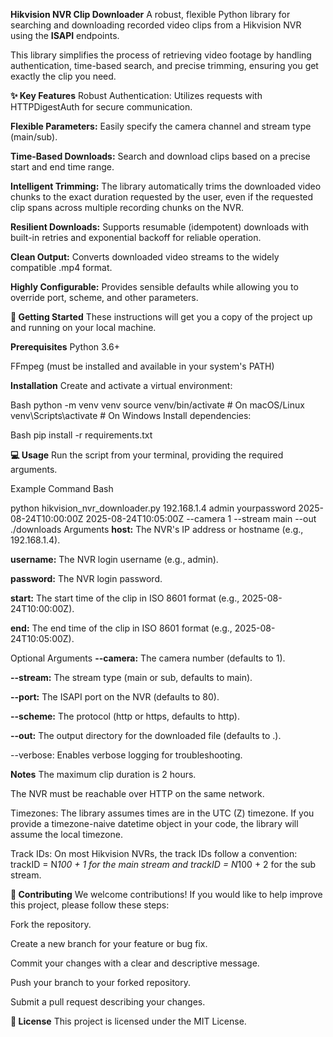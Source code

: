 **Hikvision NVR Clip Downloader**
A robust, flexible Python library for searching and downloading recorded video clips from a Hikvision NVR using the **ISAPI** endpoints.

This library simplifies the process of retrieving video footage by handling authentication, time-based search, and precise trimming, ensuring you get exactly the clip you need.

**✨ Key Features**
Robust Authentication: Utilizes requests with HTTPDigestAuth for secure communication.

**Flexible Parameters:** Easily specify the camera channel and stream type (main/sub).

**Time-Based Downloads:** Search and download clips based on a precise start and end time range.

**Intelligent Trimming:** The library automatically trims the downloaded video chunks to the exact duration requested by the user, even if the requested clip spans across multiple recording chunks on the NVR.

**Resilient Downloads:** Supports resumable (idempotent) downloads with built-in retries and exponential backoff for reliable operation.

**Clean Output:** Converts downloaded video streams to the widely compatible .mp4 format.

**Highly Configurable:** Provides sensible defaults while allowing you to override port, scheme, and other parameters.

**🚀 Getting Started**
These instructions will get you a copy of the project up and running on your local machine.

**Prerequisites**
Python 3.6+

FFmpeg (must be installed and available in your system's PATH)

**Installation**
Create and activate a virtual environment:

Bash
python -m venv venv
source venv/bin/activate  # On macOS/Linux
venv\Scripts\activate      # On Windows
Install dependencies:

Bash
pip install -r requirements.txt


**💻 Usage**
Run the script from your terminal, providing the required arguments.

Example Command
Bash

python hikvision_nvr_downloader.py 192.168.1.4 admin yourpassword 2025-08-24T10:00:00Z 2025-08-24T10:05:00Z --camera 1 --stream main --out ./downloads
Arguments
**host:** The NVR's IP address or hostname (e.g., 192.168.1.4).

**username:** The NVR login username (e.g., admin).

**password:** The NVR login password.

**start:** The start time of the clip in ISO 8601 format (e.g., 2025-08-24T10:00:00Z).

**end:** The end time of the clip in ISO 8601 format (e.g., 2025-08-24T10:05:00Z).

Optional Arguments
**--camera:** The camera number (defaults to 1).

**--stream:** The stream type (main or sub, defaults to main).

**--port:** The ISAPI port on the NVR (defaults to 80).

**--scheme:** The protocol (http or https, defaults to http).

**--out:** The output directory for the downloaded file (defaults to .).

--verbose: Enables verbose logging for troubleshooting.

**Notes**
The maximum clip duration is 2 hours.

The NVR must be reachable over HTTP on the same network.

Timezones: The library assumes times are in the UTC (Z) timezone. If you provide a timezone-naive datetime object in your code, the library will assume the local timezone.

Track IDs: On most Hikvision NVRs, the track IDs follow a convention: trackID = N*100 + 1 for the main stream and trackID = N*100 + 2 for the sub stream.

**🤝 Contributing**
We welcome contributions! If you would like to help improve this project, please follow these steps:

Fork the repository.

Create a new branch for your feature or bug fix.

Commit your changes with a clear and descriptive message.

Push your branch to your forked repository.

Submit a pull request describing your changes.

**📄 License**
This project is licensed under the MIT License.
